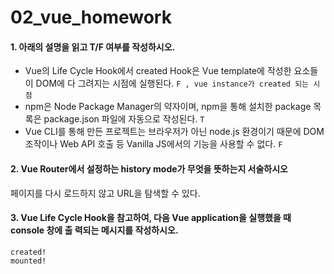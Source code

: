 # 02_vue_homework

#### 1. 아래의 설명을 읽고 T/F 여부를 작성하시오.

- Vue의 Life Cycle Hook에서 created Hook은 Vue template에 작성한 요소들이 DOM에 다 그려지는 시점에 실행된다. `F , vue instance가 created 되는 시점`
- npm은 Node Package Manager의 약자이며, npm을 통해 설치한 package 목록은 package.json 파일에 자동으로 작성된다. `T`
-  Vue CLI를 통해 만든 프로젝트는 브라우저가 아닌 node.js 환경이기 때문에 DOM 조작이나 Web API 호출 등 Vanilla JS에서의 기능을 사용할 수 없다. `F`



#### 2. Vue Router에서 설정하는 history mode가 무엇을 뜻하는지 서술하시오

페이지를 다시 로드하지 않고 URL을 탐색할 수 있다. 



#### 3. Vue Life Cycle Hook을 참고하여, 다음 Vue application을 실행했을 때 console 창에 출 력되는 메시지를 작성하시오.

```
created!
mounted!
```

